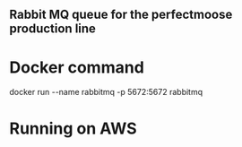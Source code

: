 ## Rabbit MQ queue for the perfectmoose production line


# Docker command
docker run --name rabbitmq -p 5672:5672 rabbitmq

# Running on AWS

